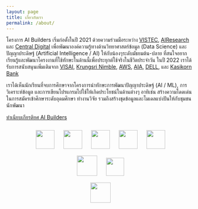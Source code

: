 ```yaml
---
layout: page
title: เกี่ยวกับเรา
permalink: /about/
---
```


โครงการ AI Builders เริ่มก่อตั้งในปี 2021 ด้วยความร่วมมือระหว่าง [VISTEC](https://www.vistec.ac.th/), [AIResearch](https://airesearch.in.th/) และ [Central Digital](https://central.tech) เพื่อพัฒนาองค์ความรู้ทางด้านวิทยาศาสตร์ข้อมูล (Data Science) และปัญญาประดิษฐ์ (Artificial Intelligence / AI) ให้กับน้องๆระดับมัธยมต้น-ปลาย ที่สนใจอยากเรียนรู้และพัฒนาโครงงานที่ใช้ทักษะในด้านนี้เพื่อประยุกต์ใช้จริงในชีวิตประจำวัน ในปี 2022 เราได้รับการสนับสนุนเพิ่มเติมจาก [VISAI](https://visai.ai/), [Krungsri Nimble](https://www.nimblebykrungsri.com/), [AWS](https://aws.amazon.com/), [AIA](https://www.aia.co.th/th/index.html), [DELL](https://www.dell.com/en-th), และ [Kasikorn Bank](https://www.kasikornbank.com/)

เราได้เห็นนักเรียนที่จบการศึกษาจากโครงการนำทักษะการพัฒนาปัญญาประดิษฐ์ (AI / ML), การวิเคราะห์ข้อมูล และการเขียนโปรแกรมไปใช้ให้เกิดประโยชน์ในด้านต่างๆ อาทิเช่น สร้างความโดดเด่นในการสมัครเข้าศึกษาระดับอุดมศึกษา ทำงานวิจัย รวมถึงสร้างชุดข้อมูลและโมเดลแบ่งปันให้กับชุมชนนักพัฒนา 

[ทำเนียบเกียรติยศ AI Builders](../hall-of-fame/)

<style>
  p.sponsor-imgs {
    margin-top: 25px;
  }
  .row {
    margin-top: 15px;
    text-align: center;
  }
  .row > img {
    margin: 0px 10px;
  }
</style>

<p class="sponsor-imgs">
  <div class="row">
    <img src="{{ site.baseurl }}/images/vistec_logo.png"  height="50" />
    <img src="{{ site.baseurl }}/images/visai_logo.png"  height="50" />
    <img src="{{ site.baseurl }}/images/central_tech_logo.png"  height="50" />
    <img src="{{ site.baseurl }}/images/krungsri_nimble_logo.png"  height="50" />
    <img src="{{ site.baseurl }}/images/AWS_logo.png"  height="50" />
  </div>
  <div class="row">
    <img src="{{ site.baseurl }}/images/aia_logo.png"  height="54" />
    <img src="{{ site.baseurl }}/images/dell_tech_logo.png"  height="48.5" />
  </div>
  <div class="row">
    <img src="{{ site.baseurl }}/images/kbank_logo.png"  height="54" />
  </div>
</p>
